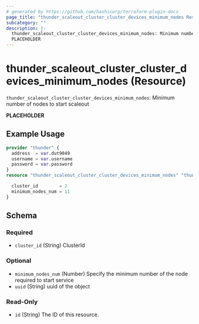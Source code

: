 ```yaml
---
# generated by https://github.com/hashicorp/terraform-plugin-docs
page_title: "thunder_scaleout_cluster_cluster_devices_minimum_nodes Resource - terraform-provider-thunder"
subcategory: ""
description: |-
  thunder_scaleout_cluster_cluster_devices_minimum_nodes: Minimum number of nodes to start scaleout
  PLACEHOLDER
---
```


# thunder_scaleout_cluster_cluster_devices_minimum_nodes (Resource)

`thunder_scaleout_cluster_cluster_devices_minimum_nodes`: Minimum number of nodes to start scaleout

__PLACEHOLDER__

## Example Usage

```terraform
provider "thunder" {
  address  = var.dut9049
  username = var.username
  password = var.password
}
resource "thunder_scaleout_cluster_cluster_devices_minimum_nodes" "thunder_scaleout_cluster_cluster_devices_minimum_nodes" {

  cluster_id        = 2
  minimum_nodes_num = 11
}
```

<!-- schema generated by tfplugindocs -->
## Schema

### Required

- `cluster_id` (String) ClusterId

### Optional

- `minimum_nodes_num` (Number) Specify the minimum number of the node required to start service
- `uuid` (String) uuid of the object

### Read-Only

- `id` (String) The ID of this resource.


